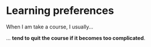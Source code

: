 # Learning preferences

When I am take a course, I usually...

… **tend to quit the course if it becomes too complicated**.